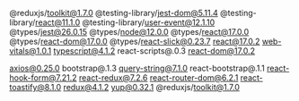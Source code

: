 @reduxjs/toolkit@1.7.0
@testing-library/jest-dom@5.11.4
@testing-library/react@11.1.0
@testing-library/user-event@12.1.10
@types/jest@26.0.15
@types/node@12.0.0
@types/react@17.0.0
@types/react-dom@17.0.0
@types/react-slick@0.23.7
react@17.0.2
web-vitals@1.0.1
typescript@4.1.2
react-scripts@.0.3
react-dom@17.0.2

 axios@0.25.0 bootstrap@.1.3 query-string@7.1.0 react-bootstrap@.1.1 react-hook-form@7.21.2 react-redux@7.2.6 react-router-dom@6.2.1 react-toastify@8.1.0 redux@4.1.2 yup@0.32.1 @reduxjs/toolkit@1.7.0